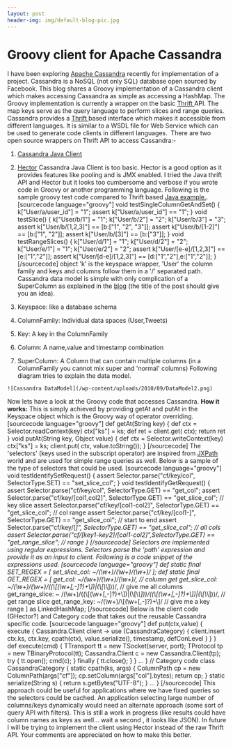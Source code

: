 ```yaml
---
layout: post
header-img: img/default-blog-pic.jpg
---
```


# Groovy client for Apache Cassandra

I have been exploring [Apache Cassandra](http://cassandra.apache.org/) recently for implementation of a project. Cassandra is a NoSQL (not only SQL) database open sourced by Facebook. This blog shares a Groovy implementation of a Cassandra client which makes accessing Cassandra as simple as accessing a HashMap. The Groovy implementation is currently a wrapper on the basic [Thrift ](http://incubator.apache.org/thrift/)API. The map keys serve as the query language to perform slices and range queries. Cassandra provides a [Thrift ](http://incubator.apache.org/thrift/)based interface which makes it accessible from different languages. It is similar to a WSDL file for Web Service which can be used to generate code clients in different languages.  There are two open source wrappers on Thrift API to access Cassandra:- 

  1. [Cassandra Java Client](http://code.google.com/p/cassandra-java-client/)
  2. [Hector](http://github.com/rantav/hector)
Cassandra Java Client is too basic. Hector is a good option as it provides features like pooling and is JMX enabled. I tried the Java thrift API and Hector but it looks too cumbersome and verbose if you wrote code in Groovy or another programming language. Following is the sample groovy test code compared to Thrift based [Java example.](http://wiki.apache.org/cassandra/ThriftExamples#Java). [sourcecode language="groovy"] void testSingleColumnGetAndSet() { k["User/a/user_id"] = "1"; assert k["User/a/user_id"] == "1"; } void testSlice() { k["User/b/1"] = "1"; k["User/b/2"] = "2"; k["User/b/3"] = "3"; assert k["User/b/[1,2,3]"] == [b:["1", "2", "3"]]; assert k["User/b/[1-2]"] == [b:["1", "2"]]; assert k["User/b/[3]"] == [b:["3"]]; } void testRangeSlices() { k["User/d/1"] = "1"; k["User/d/2"] = "2"; k["User/e/1"] = "1"; k["User/e/2"] = "2"; assert k["User/[e-e]/[1,2,3]"] == [e:["1","2"]]; assert k["User/[d-e]/[1,2,3]"] == [d:["1","2"],e:["1","2"]]; } [/sourcecode] object 'k' is the keyspace wrapper, 'User' the column family and keys and columns follow them in a '/' separated path. Cassandra data model is simple with only complication of a SuperColumn as explained in the [blog](http://arin.me/blog/wtf-is-a-supercolumn-cassandra-data-model) (the title of the post should give you an idea). 

  1. Keyspace: like a database schema
  2. ColumnFamily: Individual data spaces (User,Tweets)
  3. Key: A key in the ColumnFamily
  4. Column: A name,value and timestamp combination
  5. SuperColumn: A Column that can contain multiple columns (in a ColumnFamily you cannot mix super and 'normal' columns)
Following diagram tries to explain the data model. 
    
    
    ![Cassandra DataModel](/wp-content/uploads/2010/09/DataModel2.png)

Now lets have a look at the Groovy code that accesses Cassandra. **How it works:** This is simply achieved by providing getAt and putAt in the Keyspace object which is the Groovy way of operator overriding. [sourcecode language="groovy"] def getAt(String key) { def ctx = Selector.readContext(key) ctx["ks"] = ks; def ret = client.get( ctx); return ret } void putAt(String key, Object value) { def ctx = Selector.writeContext(key) ctx["ks"] = ks; client.put( ctx, value.toString()); } [/sourcecode] The 'selectors' (keys used in the subscript operator) are inspired from [JXPath](http://commons.apache.org/jxpath/) world and are used for simple range queries as well. Below is a sample of the type of selectors that could be used. [sourcecode language="groovy"] void testIdentifySetRequest() { assert Selector.parse("cf/key/col", SelectorType.SET) == "set_slice_col"; } void testIdentifyGetRequest() { assert Selector.parse("cf/key/col", SelectorType.GET) == "get_col"; assert Selector.parse("cf/key/[col1,col2]", SelectorType.GET) == "get_slice_col"; // key slice assert Selector.parse("cf/key/[col1-col2]", SelectorType.GET) == "get_slice_col"; // col range assert Selector.parse("cf/key/[col1-]", SelectorType.GET) == "get_slice_col"; // start to end assert Selector.parse("cf/key/[*]", SelectorType.GET) == "get_slice_col"; // all cols assert Selector.parse("cf/[key1-key2]/[col1-col2]",SelectorType.GET) == "get_range_slice"; // range } [/sourcecode] Selectors are implemented using regular expressions. Selectors parse the 'path' expression and provide it as an input to client. Following is a code snippet of the expressions used. [sourcecode language="groovy"] def static final SET_REGEX = [ set_slice_col: ~/(\w+)\/(\w+)\/(\w+)/ ]; def static final GET_REGEX = [ get_col: ~/(\w+)\/(\w+)\/(\w+)/, // column get get_slice_col: ~/(\w+)\/(\w+)\/((\\[(\w+[,-]?)+\\])|(\\[\\*\\]))/, // give me all columns get_range_slice: ~ /(\w+)\/((\\[(\w+[,-]?)+\\])|(\\[\\*\\]))\/((\\[(\w+[,-]?)+\\])|(\\[\\*\\]))/, // get range slice get_range_key: ~/(\w+)\/\\[(\w+[,-]?)+\\]/ // give me a key range ] as LinkedHashMap; [/sourcecode] Below is the client code (GHector?) and Category code that takes out the reusable Cassandra specific code. [sourcecode language="groovy"] def put(ctx,value) { execute { Cassandra.Client client -> use (CassandraCategory) { client.insert ctx.ks, ctx.key, cpath(ctx), value.serialize(), timestamp, defConLevel } } } def execute(cmd) { TTransport tt = new TSocket(server, port); TProtocol tp = new TBinaryProtocol(tt); Cassandra.Client c = new Cassandra.Client(tp); try { tt.open(); cmd(c); } finally { tt.close(); } } ... } // Category code class CassandraCategory { static cpath(ks, args) { ColumnPath cp = new ColumnPath(args["cf"]); cp.setColumn(args["col"].bytes); return cp; } static serialize(String s) { return s.getBytes("UTF-8"); } ... } [/sourcecode] This approach could be useful for applications where we have fixed queries so the selectors could be cached. An application selecting large number of columns/keys dynamically would need an alternate approach (some sort of query API with filters). This is still a work in progress (like results could have column names as keys as well... wait a second , it looks like JSON). In future I will be trying to implement the client using Hector instead of the raw Thrift API. Your comments are appreciated on how to make this better.